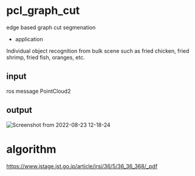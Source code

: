 # pcl_graph_cut

edge based graph cut segmenation 

- application

Individual object recognition from bulk scene such as fried chicken, fried shrimp, fried fish, oranges, etc.

## input

ros message PointCloud2 

## output



![Screenshot from 2022-08-23 12-18-24](https://user-images.githubusercontent.com/40942409/186062421-1c8ef652-14ec-4690-8c4d-860f8f464814.png)



# algorithm

https://www.jstage.jst.go.jp/article/jrsj/36/5/36_36_368/_pdf

